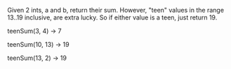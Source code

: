Given 2 ints, a and b, return their sum. However, "teen" values in the range 13..19 inclusive, are extra lucky. So if either value is a teen, just return 19.

teenSum(3, 4) → 7

teenSum(10, 13) → 19

teenSum(13, 2) → 19
